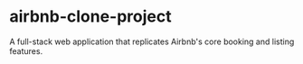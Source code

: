# airbnb-clone-project
A full-stack web application that replicates Airbnb's core booking and listing features.
